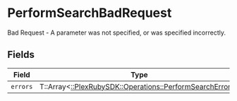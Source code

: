 # PerformSearchBadRequest

Bad Request - A parameter was not specified, or was specified incorrectly.


## Fields

| Field                                                                                                      | Type                                                                                                       | Required                                                                                                   | Description                                                                                                |
| ---------------------------------------------------------------------------------------------------------- | ---------------------------------------------------------------------------------------------------------- | ---------------------------------------------------------------------------------------------------------- | ---------------------------------------------------------------------------------------------------------- |
| `errors`                                                                                                   | T::Array<[::PlexRubySDK::Operations::PerformSearchErrors](../../models/operations/performsearcherrors.md)> | :heavy_minus_sign:                                                                                         | N/A                                                                                                        |